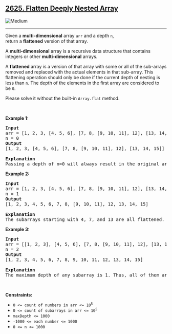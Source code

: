 <h2><a href="https://leetcode.com/problems/flatten-deeply-nested-array/">2625. Flatten Deeply Nested Array</a></h2><img src="https://img.shields.io/badge/Medium-FECC00" alt="Medium" /><hr><div><p>Given a&nbsp;<strong>multi-dimensional</strong> array&nbsp;<code>arr</code>&nbsp;and a depth <code>n</code>, return&nbsp;a&nbsp;<strong>flattened</strong>&nbsp;version of that array.</p>

<p>A <strong>multi-dimensional</strong>&nbsp;array is a recursive data structure that contains integers or other&nbsp;<strong>multi-dimensional</strong>&nbsp;arrays.</p>

<p>A&nbsp;<strong>flattened</strong>&nbsp;array is a version of that array with some or all of the sub-arrays removed and replaced with the actual elements in that sub-array. This flattening operation should only be done if the current depth of nesting&nbsp;is less&nbsp;than&nbsp;<code>n</code>. The depth of the elements in the first array are considered to be&nbsp;<code>0</code>.</p>

<p>Please solve it without the built-in&nbsp;<code>Array.flat</code> method.</p>

<p>&nbsp;</p>
<p><strong class="example">Example 1:</strong></p>

<pre><strong>Input</strong>
arr = [1, 2, 3, [4, 5, 6], [7, 8, [9, 10, 11], 12], [13, 14, 15]]
n = 0
<strong>Output</strong>
[1, 2, 3, [4, 5, 6], [7, 8, [9, 10, 11], 12], [13, 14, 15]]

<strong>Explanation</strong>
Passing a depth of n=0 will always result in the original array. This is because the smallest possible depth of a subarray (0) is not less than n=0. Thus, no subarray should be flattened. </pre>

<p><strong class="example">Example 2:</strong></p>

<pre><strong>Input</strong>
arr = [1, 2, 3, [4, 5, 6], [7, 8, [9, 10, 11], 12], [13, 14, 15]]
n = 1
<strong>Output</strong>
[1, 2, 3, 4, 5, 6, 7, 8, [9, 10, 11], 12, 13, 14, 15]

<strong>Explanation</strong>
The subarrays starting with 4, 7, and 13 are all flattened. This is because their depth of 0 is less than 1. However [9, 10, 11] remains unflattened because its depth is 1.</pre>

<p><strong class="example">Example 3:</strong></p>

<pre><strong>Input</strong>
arr = [[1, 2, 3], [4, 5, 6], [7, 8, [9, 10, 11], 12], [13, 14, 15]]
n = 2
<strong>Output</strong>
[1, 2, 3, 4, 5, 6, 7, 8, 9, 10, 11, 12, 13, 14, 15]

<strong>Explanation</strong>
The maximum depth of any subarray is 1. Thus, all of them are flattened.</pre>

<p>&nbsp;</p>
<p><strong>Constraints:</strong></p>

<ul>
	<li><code>0 &lt;= count of numbers in arr &lt;=&nbsp;10<sup>5</sup></code></li>
	<li><code>0 &lt;= count of subarrays in arr &lt;=&nbsp;10<sup>5</sup></code></li>
	<li><code>maxDepth &lt;= 1000</code></li>
	<li><code>-1000 &lt;= each number &lt;= 1000</code></li>
	<li><code><font face="monospace">0 &lt;= n &lt;= 1000</font></code></li>
</ul>
</div>